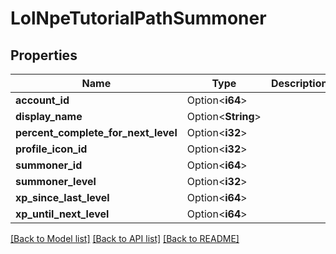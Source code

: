 # LolNpeTutorialPathSummoner

## Properties

Name | Type | Description | Notes
------------ | ------------- | ------------- | -------------
**account_id** | Option<**i64**> |  | [optional]
**display_name** | Option<**String**> |  | [optional]
**percent_complete_for_next_level** | Option<**i32**> |  | [optional]
**profile_icon_id** | Option<**i32**> |  | [optional]
**summoner_id** | Option<**i64**> |  | [optional]
**summoner_level** | Option<**i32**> |  | [optional]
**xp_since_last_level** | Option<**i64**> |  | [optional]
**xp_until_next_level** | Option<**i64**> |  | [optional]

[[Back to Model list]](../README.md#documentation-for-models) [[Back to API list]](../README.md#documentation-for-api-endpoints) [[Back to README]](../README.md)


